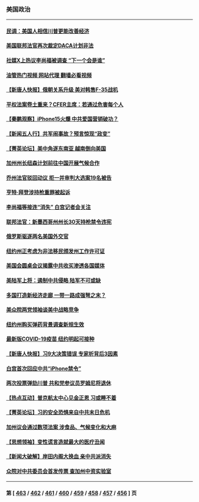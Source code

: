 ### 美国政治
---
#### [民调：美国人相信川普更能改善经济](../../pages/ncid1078159/n14074136.md?09151245) 
#### [美国联邦法官再次裁定DACA计划非法](../../pages/ncid1078159/n14074008.md?09151245) 
#### [社媒X上热议李尚福被调查 “下一个会是谁”](../../pages/ncid1078159/n14074086.md?09151245) 
#### [油管热门视频 网站代理 翻墙必看视频](http://138.2.39.72:81/youtube.html?epic-marker?09151245)
#### [【新唐人快报】俄朝关系升级 美对韩售F-35战机](../../pages/ncid1078159/n14074054.md?09151245) 
#### [平权法案卷土重来？CFER主席：若通过危害每个人](../../pages/ncid1078159/n14074100.md?09151245) 
#### [【秦鹏观察】iPhone15火爆 中共爱国营销破功？](../../pages/ncid1078159/n14073986.md?09151245) 
#### [【新闻五人行】共军闹事故？预言惊现“政变”](../../pages/ncid1078159/n14074038.md?09151245) 
#### [【菁英论坛】美中角逐东南亚 越南倒向美国](../../pages/ncid1078159/n14074036.md?09151245) 
#### [加州州长纽森计划前往中国开展气候合作](../../pages/ncid1078159/n14073902.md?09151245) 
#### [乔州法官驳回动议 拒一并审判大选案19名被告](../../pages/ncid1078159/n14073847.md?09151245) 
#### [亨特‧拜登涉持枪重罪被起诉](../../pages/ncid1078159/n14073955.md?09151245) 
#### [李尚福等接连“消失” 白宫记者会关注](../../pages/ncid1078159/n14073943.md?09151245) 
#### [联邦法官：新墨西哥州州长30天持枪禁令违宪](../../pages/ncid1078159/n14073865.md?09151245) 
#### [俄罗斯驱逐两名美国外交官](../../pages/ncid1078159/n14073876.md?09151245) 
#### [纽约州正考虑为非法移民颁发州工作许可证](../../pages/ncid1078159/n14073858.md?09151245) 
#### [美国会圆桌会议揭露中共收买渗透各国媒体](../../pages/ncid1078159/n14073807.md?09151245) 
#### [美陆军上将：遏制中共侵略 陆军不可或缺](../../pages/ncid1078159/n14073588.md?09151245) 
#### [多国打造新经济走廊 一带一路成强弩之末？](../../pages/ncid1078159/n14073569.md?09151245) 
#### [美众院两党领袖谈美中战略竞争](../../pages/ncid1078159/n14073391.md?09151245) 
#### [纽约州购买弹药背景调查新规生效](../../pages/ncid1078159/n14073510.md?09151245) 
#### [最新版COVID-19疫苗 纽约明起可接种](../../pages/ncid1078159/n14073484.md?09151245) 
#### [【新唐人快报】习9大决策错误 专家析背后3因素](../../pages/ncid1078159/n14073363.md?09151245) 
#### [白宫首次回应中共“iPhone禁令”](../../pages/ncid1078159/n14073399.md?09151245) 
#### [两次投票弹劾川普 共和党参议员罗姆尼将退休](../../pages/ncid1078159/n14073367.md?09151245) 
#### [【热点互动】普京航太中心见金正恩 习或睡不着](../../pages/ncid1078159/n14073309.md?09151245) 
#### [【菁英论坛】习的安全恐惧来自中共末日危机](../../pages/ncid1078159/n14073261.md?09151245) 
#### [加州议会通过数项法案 涉食品、气候变化和大麻](../../pages/ncid1078159/n14073299.md?09151245) 
#### [【思想领袖】变性谎言造就最大的医疗丑闻](../../pages/ncid1078159/n14054176.md?09151245) 
#### [【新闻大破解】岸田内阁大换血 亲中共派消失](../../pages/ncid1078159/n14073125.md?09151245) 
#### [众院对中共委员会首发传票 查加州中资实验室](../../pages/ncid1078159/n14073198.md?09151245) 

---
#### 第 [ [463](./463.md?09151245) / [462](./462.md?09151245) / [461](./461.md?09151245) / [460](./460.md?09151245) / [459](./459.md?09151245) / [458](./458.md?09151245) / [457](./457.md?09151245) / [456](./456.md?09151245) ] 页
